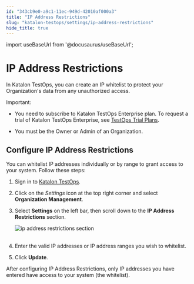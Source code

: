 ```yaml
---
id: "343cb9e0-a9c1-11ec-949d-42010af000a3"
title: "IP Address Restrictions"
slug: "katalon-testops/settings/ip-address-restrictions"
hide_title: true
---
```

import useBaseUrl from '@docusaurus/useBaseUrl';


# <a id="id" class="anchor_top_offset"/><a id="ariaid-title1" class="anchor_top_offset"/>IP Address Restrictions

<p xmlns="http://www.w3.org/1999/xhtml" className="p">In Katalon TestOps, you can create an IP whitelist to protect   your Organization's data from any unauthorized access.</p> 
<div xmlns="http://www.w3.org/1999/xhtml" className="note important note_important"><span className="note__title">Important:</span> 
  <ul className="ul"><li className="li">
      <p className="p">You need to subscribe to Katalon TestOps Enterprise plan. To
        request a trial of Katalon TestOps Enterprise, see <a className="xref j-external-link" href="https://docs.katalon.com/katalon-analytics/docs/trial-plans.html" target="_blank">TestOps
          Trial Plans</a>.</p>
    </li><li className="li">
      <p className="p">You must be the Owner or Admin of an Organization.</p>
    </li></ul>
</div>
    

## <a id="id_1" class="anchor_top_offset"/>Configure IP Address Restrictions

    
      
<p xmlns="http://www.w3.org/1999/xhtml" className="p">You can whitelist IP addresses individually or by range to grant   access to your system. Follow these steps:</p> 
      
<ol xmlns="http://www.w3.org/1999/xhtml" className="ol">   <li className="li">     <p className="p">Sign in to <a className="xref j-external-link" href="https://testops.katalon.io/login" target="_blank">Katalon         TestOps</a>.</p>   </li>   <li className="li">     <p className="p">Click on the <em className="ph i">Settings</em> icon at the top right corner and       select <strong className="ph b">Organization Management</strong>.</p>   </li>   <li className="li">     <p className="p">Select <strong className="ph b">Settings</strong> on the left bar, then scroll       down to the <strong className="ph b">IP Address Restrictions</strong> section.</p>     <p className="p">       <img className="image" src={useBaseUrl("https://github.com/katalon-studio/docs-images/raw/master/katalon-analytics/docs/testops-revamp-aug-ip-whitelist-setting/ip-address-restrictions-section.png")} alt="ip address restrictions section" /><br /><br />     </p>   </li>   <li className="li">     <p className="p">Enter the valid IP addresses or IP address ranges you wish to       whitelist.</p>   </li>   <li className="li">     <p className="p">Click <strong className="ph b">Update</strong>.</p>   </li> </ol> 
      
<p xmlns="http://www.w3.org/1999/xhtml" className="p">After configuring IP Address Restrictions, only IP addresses you   have entered have access to your system (the whitelist).</p> 
    
  
